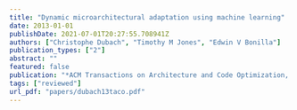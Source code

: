 ```yaml
---
title: "Dynamic microarchitectural adaptation using machine learning"
date: 2013-01-01
publishDate: 2021-07-01T20:27:55.708941Z
authors: ["Christophe Dubach", "Timothy M Jones", "Edwin V Bonilla"]
publication_types: ["2"]
abstract: ""
featured: false
publication: "*ACM Transactions on Architecture and Code Optimization, <span style=\"font-weight:bold;color:black\">ACM TACO</span>*"
tags: ["reviewed"]
url_pdf: "papers/dubach13taco.pdf"
---
```


